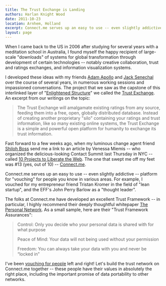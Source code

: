```yaml
---
title: The Trust Exchange is Landing
authors: Harlan Knight Wood
date: 2011-10-23
location: Arnhem, Holland
excerpt: Connect.me serves up an easy to use -- even slightly addictive -- platform for "vouching" for your contacts in various areas.  For example, I vouched for my friend Tristan in the field of "lean startup", and the EFF's John Perry Barlow as a "thought leader".
layout: page
---
```


When I came back to the US in 2006 after studying for several years with a meditation school in Australia, I found myself the happy recipient of large-scale "downloads" of systems for global transformation through development of certain technologies -- notably creative collaboration, trust and ratings exchanges, and information visualization systems.

I developed these ideas with my friends [Adam Apollo][] and [Jack Senechal][] over the course of several years, in numerous working sessions and impassioned conversations.  The project that we saw as the capstone of this interlinked layer of "[Enlightened Structure][]" we called the [Trust Exchange][].  An excerpt from our writings on the topic:

> The Trust Exchange will amalgamate existing ratings from any source, feeding them into a free, open, globally distributed database.  Instead of creating another proprietary "silo" containing your ratings and trust information, like so many existing online systems, the Trust Exchange is a simple and powerful open platform for humanity to exchange its trust information. 

Fast forward to a few weeks ago, when my luminous change agent friend [Shiloh Boss][] send me a link to an article by Venessa Miemis -- who organized the delicious-looking Contact Summit last Thursday in NYC -- called [10 Projects to Liberate the Web][].  The one that swept me off my feet was #13 (yes, out of 10) -- [Connect.me][].

Connect.me serves up an easy to use -- even slightly addictive -- platform for "vouching" for people you know in various areas.  For example, I vouched for my entrepreneur friend Tristan Kromer in the field of "lean startup", and the EFF's John Perry Barlow as a "thought leader".

The folks at Connect.me have developed an excellent Trust Framework -- in particular, I highly recommend their deeply thoughtful whitepaper [The Personal Network][].  As a small sample, here are their "Trust Framework Assurances":

<blockquote>
  <p>
    Control: Only you decide who your personal data is shared with for what purpose
  </p>  
  <p>  
    Peace of Mind: Your data will not being used without your permission
  </p>  
  <p>  
    Freedom: You can always take your data with you and never be “locked in”
  </p>  
</blockquote>

I've been [vouching for people][] left and right!  Let's build the trust network on Connect.me together -- these people have their values in absolutely the right place, including the important promise of data portability to other networks.  



[Adam Apollo]: http://twitter.com/#!/adamapollo
[Jack Senechal]: http://jacksenechal.com/
[Shiloh Boss]: http://www.shilohboss.com/personalpoetic
[Venessa Miemis]: http://twitter.com/#!/VenessaMiemis
[Contact Summit]: http://contactcon.com/
[10 Projects to Liberate the Web]: http://emergentbydesign.com/2011/10/06/10-projects-to-liberate-the-web/
[Connect.me]: http://connect.me/
[Trust Framework]: http://connect.me/c/trust
[The Personal Network]: http://blog.connect.me/whitepaper-the-personal-network
[vouching for people]: http://connect.me/harlanknightwood
[Tristan Kromer]: http://twitter.com/#!/TriKro
[John Perry Barlow]: http://twitter.com/#!/JPBarlow
[Enlightened Structure]: http://enlightenedstructure.org/
[Trust Exchange]: http://enlightenedstructure.org/trust-exchange/

